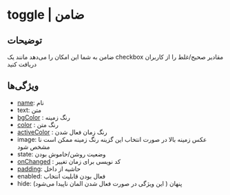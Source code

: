# toggle | ضامن

## توضیحات

ضامن به شما این امکان را می‌دهد مانند یک checkbox مقادیر صحیح/غلط را از کاربران دریافت کنید

## ویژگی‌ها

- [name](/fa/properties/name.md): نام
- text: متن
- [bgColor](/fa/properties/color.md) : رنگ زمینه
- [color](/fa/properties/color.md) : رنگ متن
- [activeColor](/fa/properties/color.md) : رنگ زمان فعال شدن
- image: عکس زمینه بالا در صورت انتخاب این گزینه رنگ زمینه ممکن است نا مشخص شود
- state: وضعیت روشن/خاموش بودن
- [onChanged](/fa/events.md) : کد نویسی برای زمان تغییر
- [padding](/fa/properties/padding.md): حاشیه از داخل
- enabled: فعال بودن قابلیت انتخاب
- hide: پنهان ( این ویژگی در صورت فعال شدن المان ناپیدا می‌شود)
